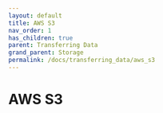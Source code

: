 ```yaml
---
layout: default
title: AWS S3
nav_order: 1
has_children: true
parent: Transferring Data
grand_parent: Storage
permalink: /docs/transferring_data/aws_s3
---
```


# AWS S3
